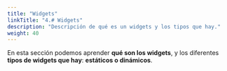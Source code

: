 ```yaml
---
title: "Widgets"
linkTitle: "4.# Widgets"
description: "Descripción de qué es un widgets y los tipos que hay."
weight: 40
---
```


En esta sección podemos aprender **qué son los widgets**, y los diferentes **tipos de widgets que hay**: __estáticos o dinámicos__.